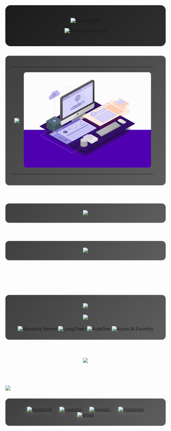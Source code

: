 <style>
@media (max-width: 768px) {
  .mobile-header {
    padding: 30px 10px !important;
  }
  .mobile-animation {
    width: 90vw !important;
    font-size: 36px !important;
  }
  .mobile-subtitle {
    width: 80vw !important;
    font-size: 32px !important;
  }
}
</style>

<div align="center" class="mobile-header" style="background: linear-gradient(135deg, rgba(15, 15, 15, 0.95) 0%, rgba(25, 25, 25, 0.9) 100%); padding: 40px 20px; border-radius: 16px; backdrop-filter: blur(10px); margin-bottom: 30px; border: none !important;">
  <div style="margin-bottom: 0; border: none !important;">
    <img class="mobile-animation" src="https://readme-typing-svg.herokuapp.com?font=Segoe+UI&weight=600&size=48&center=true&vCenter=true&width=700&height=70&duration=2500&pause=800&color=FFFFFF&cursor=false&lines=Code+the+future;Build+amazing+things;Create+innovative+solutions;Develop+with+passion;Engineer+tomorrow;Craft+digital+experiences;Transform+ideas+to+reality" alt="Typing SVG" />
  </div>
  <div align="center" style="margin-top: 15px; margin-bottom: 0;">
    <img class="mobile-subtitle" src="https://readme-typing-svg.herokuapp.com?font=Segoe+UI&weight=400&size=48&center=true&vCenter=true&width=400&height=60&duration=1&pause=999999&color=E5E5E5&lines=wherever+you+are" alt="wherever you are" />
  </div>
</div>

<div style="background: linear-gradient(135deg, rgba(15, 15, 15, 0.8) 0%, rgba(25, 25, 25, 0.7) 100%); padding: 20px; border-radius: 12px; backdrop-filter: blur(10px); border: 1px solid rgba(255, 255, 255, 0.1); margin: 20px 0;">
  <table style="width:100%;">
    <tr>
      <td>
        <p align="center"> 
        <a href="https://github.com/DuongCaoNhan" title="DuongCaoNhan">
          <img width="315" align="center" src="https://github-readme-stats.vercel.app/api/top-langs/?username=DuongCaoNhan&hide=Mathematica,Cuda&title_color=FFFFFF&text_color=E5E5E5&icon_color=FFFFFF&bg_color=1a1a1a&langs_count=8&layout=compact&border_color=333333&hide_border=true"/>
        </a>
        </p>
      </td>
      <td>
        <p align="center"> 
          <img src="https://github.com/DuongCaoNhan/DuongCaoNhan/blob/main/web-development.gif" href="https://github.com/sp-xd" alt="Coding"  width="400px" style="border-radius: 8px;"/>
        </p>
      </td>
    </tr>
  </table>
</div>

<br/>

<div align="center" style="background: linear-gradient(135deg, rgba(15, 15, 15, 0.8) 0%, rgba(25, 25, 25, 0.7) 100%); padding: 20px; border-radius: 12px; backdrop-filter: blur(8px); border: 1px solid rgba(255, 255, 255, 0.1); margin: 20px 0;">
  <img src="https://github-readme-streak-stats.herokuapp.com/?user=DuongCaoNhan&theme=dark&hide_border=true&background=1a1a1a&ring=FFFFFF&fire=FFFFFF&currStreakLabel=E5E5E5" />
</div>

<br/>

<div align="center" style="background: linear-gradient(135deg, rgba(15, 15, 15, 0.8) 0%, rgba(25, 25, 25, 0.7) 100%); padding: 20px; border-radius: 12px; backdrop-filter: blur(8px); border: 1px solid rgba(255, 255, 255, 0.1); margin: 20px 0;">
  <img src="https://github-readme-activity-graph.vercel.app/graph?username=DuongCaoNhan&theme=github-dark&bg_color=1a1a1a&color=E5E5E5&line=FFFFFF&point=FFFFFF&hide_border=true" />
</div>

<br/>

<h3 style="color: #FFFFFF; font-family: 'Segoe UI', sans-serif; font-weight: 600; margin: 30px 0 20px 0; text-align: center;">Languages and Tools</h3>
<div align="center" style="background: linear-gradient(135deg, rgba(15, 15, 15, 0.8) 0%, rgba(25, 25, 25, 0.7) 100%); padding: 25px; border-radius: 12px; backdrop-filter: blur(8px); border: 1px solid rgba(255, 255, 255, 0.1); margin: 20px 0;">
  <img src="https://skillicons.dev/icons?i=cs,dotnet,py,azure,docker,git,visualstudio,vscode&theme=dark" />
  <br/><br/>
  <img src="https://skillicons.dev/icons?i=html,css,js,jquery,bootstrap,mongodb,mysql,github&theme=dark" />
  <br/><br/>
  <img src="https://img.shields.io/badge/Semantic_Kernel-512BD4?style=for-the-badge&logo=microsoft&logoColor=white" alt="Semantic Kernel" />
  <img src="https://img.shields.io/badge/LangChain-1C3C3C?style=for-the-badge&logo=langchain&logoColor=white" alt="LangChain" />
  <img src="https://img.shields.io/badge/AutoGen-FF6B6B?style=for-the-badge&logo=microsoft&logoColor=white" alt="AutoGen" />
  <img src="https://img.shields.io/badge/Azure_AI_Foundry-0078D4?style=for-the-badge&logo=microsoftazure&logoColor=white" alt="Azure AI Foundry" />
</div>

<br/>

<div align="center" style="margin: 20px 0;">
  <img src="https://komarev.com/ghpvc/?username=DuongCaoNhan&color=1a1a1a&style=for-the-badge&label=Profile+Views&labelColor=333333" />
</div>

<br/>

<h3 style="color: #FFFFFF; font-family: 'Segoe UI', sans-serif; font-weight: 600; margin: 30px 0 20px 0;"> <img src="https://emojis.slackmojis.com/emojis/images/1621024394/39092/cat-roll.gif?1621024394" width="28" /> Where to find me</h3>

<div align="center" style="background: linear-gradient(135deg, rgba(15, 15, 15, 0.8) 0%, rgba(25, 25, 25, 0.7) 100%); padding: 25px; border-radius: 12px; backdrop-filter: blur(8px); border: 1px solid rgba(255, 255, 255, 0.1); margin: 20px 0;">
  <a href="https://www.facebook.com/duongcaonhan.official/" target="blank" style="margin: 0 10px; transition: transform 0.3s ease;">
    <img src="https://img.icons8.com/bubbles/100/000000/facebook-new.png" alt="facebook" style="filter: drop-shadow(0 4px 8px rgba(255, 255, 255, 0.2));" />
  </a>
  <a href="https://www.youtube.com/@DuongCaoNhan" target="blank" style="margin: 0 10px; transition: transform 0.3s ease;">
    <img src="https://img.icons8.com/bubbles/100/000000/youtube-squared.png" alt="youtube" style="filter: drop-shadow(0 4px 8px rgba(255, 255, 255, 0.2));" />
  </a>
  <a href="https://www.linkedin.com/in/duongcaonhan" target="blank" style="margin: 0 10px; transition: transform 0.3s ease;">
    <img src="https://img.icons8.com/bubbles/100/000000/linkedin.png" alt="linkedin" style="filter: drop-shadow(0 4px 8px rgba(255, 255, 255, 0.2));" />
  </a>
  <a href="https://www.instagram.com/duongcaonhan" target="blank" style="margin: 0 10px; transition: transform 0.3s ease;">
    <img src="https://img.icons8.com/bubbles/100/000000/instagram.png" alt="instagram" style="filter: drop-shadow(0 4px 8px rgba(255, 255, 255, 0.2));" />
  </a>
  <a href="mailto:nhan9495@gmail.com" target="top" style="margin: 0 10px; transition: transform 0.3s ease;">
    <img src="https://img.icons8.com/bubbles/100/000000/apple-mail.png" alt="email" style="filter: drop-shadow(0 4px 8px rgba(255, 255, 255, 0.2));" />
  </a>
</div>
